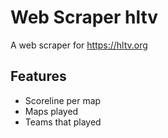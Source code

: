 # Web Scraper hltv

A web scraper for https://hltv.org

## Features

- Scoreline per map
- Maps played
- Teams that played

